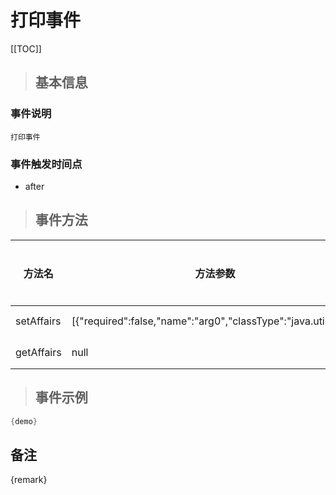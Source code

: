 # 打印事件

[[TOC]]

>## 基本信息

### 事件说明
```text
打印事件
```

### 事件触发时间点
- after

>## 事件方法

方法名 | 方法参数 | 方法返回值 | 版本 | 参数描述
 --- | --- | --- | --- | --- 
setAffairs|[{"required":false,"name":"arg0","classType":"java.util.List"}]|void|设置Affairs
getAffairs|null|java.util.List|获取Affairs


> ## 事件示例

```java
{demo}
```

## 备注
{remark}